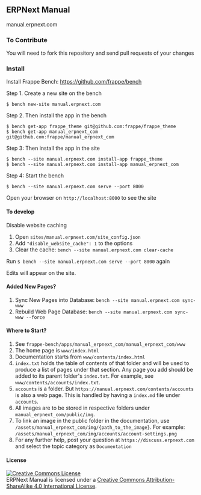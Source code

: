## ERPNext Manual

manual.erpnext.com

### To Contribute

You will need to fork this repository and send pull requests of your changes

### Install

Install Frappe Bench: https://github.com/frappe/bench

Step 1. Create a new site on the bench

```
$ bench new-site manual.erpnext.com
```

Step 2. Then install the app in the bench

```
$ bench get-app frappe_theme git@github.com:frappe/frappe_theme
$ bench get-app manual_erpnext_com git@github.com:frappe/manual_erpnext_com
```

Step 3: Then install the app in the site

```
$ bench --site manual.erpnext.com install-app frappe_theme
$ bench --site manual.erpnext.com install-app manual_erpnext_com
```

Step 4: Start the bench

```
$ bench --site manual.erpnext.com serve --port 8000
```

Open your browser on `http://localhost:8000` to see the site


#### To develop

Disable website caching

1. Open `sites/manual.erpnext.com/site_config.json`
2. Add `"disable_website_cache": 1` to the options
3. Clear the cache: `bench --site manual.erpnext.com clear-cache`

Run `$ bench --site manual.erpnext.com serve --port 8000` again

Edits will appear on the site.

#### Added New Pages?

1. Sync New Pages into Database: `bench --site manual.erpnext.com sync-www`
1. Rebuild Web Page Database: `bench --site manual.erpnext.com sync-www --force`

#### Where to Start?

1. See `frappe-bench/apps/manual_erpnext_com/manual_erpnext_com/www`
1. The home page is `www/index.html`
1. Documentation starts from `www/contents/index.html`
1. `index.txt` holds the table of contents of that folder and will be used to produce a list of pages under that section. Any page you add should be added to its parent folder's `index.txt`. For example, see `www/contents/accounts/index.txt`.
1. `accounts` is a folder. But `https://manual.erpnext.com/contents/accounts` is also a web page. This is handled by having a `index.md` file under `accounts`.
1. All images are to be stored in respective folders under `manual_erpnext_com/public/img`.
1. To link an image in the public folder in the documentation, use `/assets/manual_erpnext_com/img/{path_to_the_image}`. For example: `/assets/manual_erpnext_com/img/accounts/account-settings.png`
1. For any further help, post your question at `https://discuss.erpnext.com` and select the topic category as `Documentation`

#### License

<a rel="license" href="http://creativecommons.org/licenses/by-sa/4.0/"><img alt="Creative Commons License" style="border-width:0" src="https://i.creativecommons.org/l/by-sa/4.0/88x31.png" /></a><br /><span xmlns:dct="http://purl.org/dc/terms/" property="dct:title">ERPNext Manual</span> is licensed under a <a rel="license" href="http://creativecommons.org/licenses/by-sa/4.0/">Creative Commons Attribution-ShareAlike 4.0 International License</a>.
